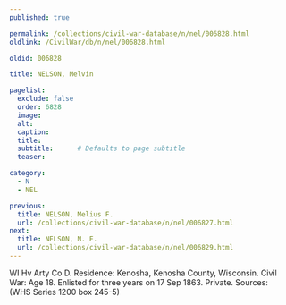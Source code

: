 ```yaml
---
published: true

permalink: /collections/civil-war-database/n/nel/006828.html
oldlink: /CivilWar/db/n/nel/006828.html

oldid: 006828

title: NELSON, Melvin

pagelist:
  exclude: false
  order: 6828
  image: 
  alt:
  caption:
  title:
  subtitle:      # Defaults to page subtitle
  teaser:

category: 
  - N 
  - NEL

previous:
  title: NELSON, Melius F.
  url: /collections/civil-war-database/n/nel/006827.html  
next:
  title: NELSON, N. E.
  url: /collections/civil-war-database/n/nel/006829.html   
---
```

WI Hv Arty Co D. Residence: Kenosha, Kenosha County, Wisconsin. Civil War: Age 18. Enlisted for three years on 17 Sep 1863. Private. Sources: (WHS Series 1200 box 245-5)